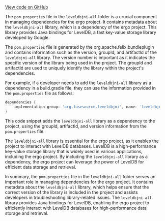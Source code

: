 [View code on GitHub](https://github.com/ergoplatform/ergo/.autodoc/docs/json/target/streams/_global/assemblyOption/_global/streams/assembly/7dc20f19e55f016d4ec442cea98b2d31a004c840_189e46b64f39a5f4f6de2cbdf20f42061b10d961_da39a3ee5e6b4b0d3255bfef95601890afd80709/META-INF/maven/org.fusesource.leveldbjni)

The `pom.properties` file in the `leveldbjni-all` folder is a crucial component in managing dependencies for the ergo project. It contains metadata about the `leveldbjni-all` library, which is a dependency of the ergo project. This library provides Java bindings for LevelDB, a fast key-value storage library developed by Google.

The `pom.properties` file is generated by the org.apache.felix.bundleplugin and contains information such as the version, groupId, and artifactId of the `leveldbjni-all` library. The version number is important as it indicates the specific version of the library being used in the project. The groupId and artifactId are used to uniquely identify the library within the project's dependencies.

For example, if a developer needs to add the `leveldbjni-all` library as a dependency in a build.gradle file, they can use the information provided in the `pom.properties` file as follows:

```groovy
dependencies {
    implementation group: 'org.fusesource.leveldbjni', name: 'leveldbjni-all', version: '1.18'
}
```

This code snippet adds the `leveldbjni-all` library as a dependency to the project, using the groupId, artifactId, and version information from the `pom.properties` file.

The `leveldbjni-all` library is essential for the ergo project, as it enables the project to interact with LevelDB databases. LevelDB is a high-performance key-value storage library that is widely used in various applications, including the ergo project. By including the `leveldbjni-all` library as a dependency, the ergo project can leverage the power of LevelDB for efficient data storage and retrieval.

In summary, the `pom.properties` file in the `leveldbjni-all` folder serves an important role in managing dependencies for the ergo project. It contains metadata about the `leveldbjni-all` library, which helps ensure that the correct version of the library is included in the project and assists developers in troubleshooting library-related issues. The `leveldbjni-all` library provides Java bindings for LevelDB, enabling the ergo project to efficiently interact with LevelDB databases for high-performance data storage and retrieval.
